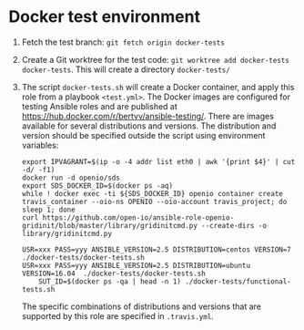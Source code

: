 # Docker test environment

1. Fetch the test branch: `git fetch origin docker-tests`
2. Create a Git worktree for the test code: `git worktree add docker-tests docker-tests`. This will create a directory `docker-tests/`
3. The script `docker-tests.sh` will create a Docker container, and apply this role from a playbook `<test.yml>`. The Docker images are configured for testing Ansible roles and are published at <https://hub.docker.com/r/bertvv/ansible-testing/>. There are images available for several distributions and versions. The distribution and version should be specified outside the script using environment variables:

    ```
    export IPVAGRANT=$(ip -o -4 addr list eth0 | awk '{print $4}' | cut -d/ -f1)
    docker run -d openio/sds
    export SDS_DOCKER_ID=$(docker ps -aq)
    while ! docker exec -ti ${SDS_DOCKER_ID} openio container create travis_container --oio-ns OPENIO --oio-account travis_project; do sleep 1; done
    curl https://github.com/open-io/ansible-role-openio-gridinit/blob/master/library/gridinitcmd.py --create-dirs -o library/gridinitcmd.py
    ```
    ```
    USR=xxx PASS=yyy ANSIBLE_VERSION=2.5 DISTRIBUTION=centos VERSION=7  ./docker-tests/docker-tests.sh
    USR=xxx PASS=yyy ANSIBLE_VERSION=2.5 DISTRIBUTION=ubuntu VERSION=16.04  ./docker-tests/docker-tests.sh
		SUT_ID=$(docker ps -qa | head -n 1) ./docker-tests/functional-tests.sh
    ```

    The specific combinations of distributions and versions that are supported by this role are specified in `.travis.yml`.
